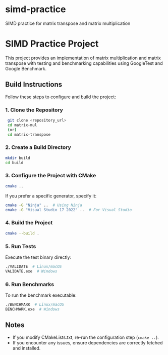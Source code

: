 # simd-practice
 SIMD practice for matrix transpose and matrix multiplication

# SIMD Practice Project

This project provides an implementation of matrix multiplication and matrix transpose with testing and benchmarking capabilities using GoogleTest and Google Benchmark.


## Build Instructions

Follow these steps to configure and build the project:

### 1. Clone the Repository
```sh
 git clone <repository_url>
 cd matrix-mul
 (or)
 cd matrix-transpose
```

### 2. Create a Build Directory
```sh
mkdir build
cd build
```

### 3. Configure the Project with CMake
```sh
cmake ..
```
If you prefer a specific generator, specify it:
```sh
cmake -G "Ninja" ..  # Using Ninja
cmake -G "Visual Studio 17 2022" ..  # For Visual Studio
```

### 4. Build the Project
```sh
cmake --build .
```

### 5. Run Tests
Execute the test binary directly:
```sh
./VALIDATE  # Linux/macOS
VALIDATE.exe  # Windows
```

### 6. Run Benchmarks
To run the benchmark executable:
```sh
./BENCHMARK  # Linux/macOS
BENCHMARK.exe  # Windows
```

## Notes
- If you modify CMakeLists.txt, re-run the configuration step (`cmake ..`).
- If you encounter any issues, ensure dependencies are correctly fetched and installed.


